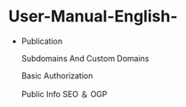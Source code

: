 # User-Manual-English-
- Publication

  Subdomains And Custom Domains

  Basic Authorization

  Public Info SEO ＆ OGP
